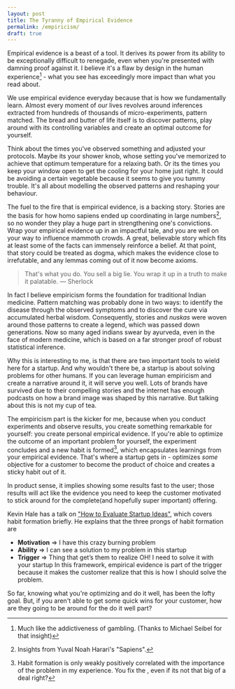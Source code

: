 ```yaml
---
layout: post
title: The Tyranny of Empirical Evidence
permalink: /empiricism/
draft: true
---
```


Empirical evidence is a beast of a tool. It derives its power from its ability to be exceptionally difficult to renegade, even when you're presented with damning proof against it. I believe it's a flaw by design in the human experience[^flaw] - what you see has exceedingly more impact than what you read about.

We use empirical evidence everyday because that is how we fundamentally learn. Almost every moment of our lives revolves around inferences extracted from hundreds of thousands of micro-experiments, pattern matched. The bread and butter of life itself is to discover patterns, play around with its controlling variables and create an optimal outcome for yourself.

Think about the times you've observed something and adjusted your protocols. Maybe its your shower knob, whose setting you've memorized to achieve that optimum temperature for a relaxing bath. Or its the times you keep your window open to get the cooling for your home just right. It could be avoiding a certain vegetable because it seems to give you tummy trouble. It's all about modelling the observed patterns and reshaping your behaviour.

The fuel to the fire that is empirical evidence, is a backing story. Stories are the basis for how homo sapiens ended up coordinating in large numbers[^harari], so no wonder they play a huge part in strengthening one's convictions. Wrap your empirical evidence up in an impactful tale, and you are well on your way to influence mammoth crowds. A great, believable story which fits at least some of the facts can immensely reinforce a belief. At that point, that story could be treated as dogma, which makes the evidence close to irrefutable, and any lemmas coming out of it now become axioms.

> That's what you do. You sell a big lie. You wrap it up in a truth to make it palatable.  &mdash; Sherlock

In fact I believe empiricism forms the foundation for traditional Indian medicine. Pattern matching was probably done in two ways: to identify the disease through the observed symptoms and to discover the cure via accumulated herbal wisdom. Consequently, stories and *nuskas* were woven around those patterns to create a legend, which was passed down generations. Now so many aged indians swear by ayurveda, even in the face of modern medicine, which is based on a far stronger proof of robust statistical inference.

Why this is interesting to me, is that there are two important tools to wield here for a startup. And why wouldn't there be, a startup is about solving problems for other humans. If you can leverage human empiricism and create a narrative around it, it will serve you well. Lots of brands have survived due to their compelling stories and the internet has enough podcasts on how a brand image was shaped by this narrative. But talking about this is not my cup of tea.

The empiricism part is the kicker for me, because when you conduct experiments and observe results, you create something remarkable for yourself: you create personal empirical evidence. If you're able to optimize the outcome of an important problem for yourself, the experiment concludes and a new habit is formed[^habit], which encapsulates learnings from your empirical evidence. That's where a startup gets in - optimizes *some* objective for a customer to become the product of choice and creates a sticky habit out of it. 

In product sense, it implies showing some results fast to the user; those results will act like the evidence you need to keep the customer motivated to stick around for the complete(and hopefully super important) offering.

Kevin Hale has a talk on ["How to Evaluate Startup Ideas"](https://www.youtube.com/watch?v=DOtCl5PU8F0), which covers habit formation briefly. He explains that the three prongs of habit formation are
- **Motivation** ⇒ I have this crazy burning problem
- **Ability** ⇒ I can see a solution to my problem in this startup
- **Trigger** ⇒ Thing that get’s them to realize OH! I need to solve it with your startup
In this framework, empirical evidence is part of the trigger because it makes the customer realize that this is how I should solve the problem.

So far, knowing what you're optimizing and do it well, has been the lofty goal. But, if you aren't able to get some quick wins for your customer, how are they going to be around for the do it well part?

[^habit]: Habit formation is only weakly positively correlated with the importance of the problem in my experience. You fix the , even if its not that big of a deal right?
[^flaw]: Much like the addictiveness of gambling. (Thanks to Michael Seibel for that insight)
[^harari]: Insights from Yuval Noah Harari's "Sapiens".